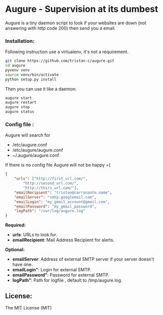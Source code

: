 # Augure - Supervision at its dumbest


Augure is a tiny daemon script to look if your websites are down (not answering with http code 200) then send you a email.

### Installation:


Following instruction use a virtualenv, it's not a requirement.

```bash
git clone https://github.com/tristan-c/augure.git
cd augure
pyvenv venv
source venv/bin/activate
python setup.py install

```

Then you can use it like a daemon:

```bash
augure start
augure restart
augure stop
augure status
```

### Config file :
Augure will search for
* /etc/augure.conf
* /etc/augure/augure.conf
* ~/.augure/augure.conf

If there is no config file Augure will not be happy =(

```json
{
    "urls": ["http://first_url.com/",
        "http://second_url.com/",
        "http://thirs_url.com/"],
    "emailRecipient": "tristan@carranante.name",
    "emailServer": "smtp.googlemail.com",
    "emailLogin": "my_gmail_account@gmail.com",
    "emailPassword": "my_gmail_password",
    "logPath": "/var/log/augure.log"
}
```
**Required:**
* **urls**: URLs to look for.
* **emailRecipient**: Mail Address Recipient for alerts.

**Optional:**
* **emailServer**: Address of external SMTP server if your server doesn't have one.
* **emailLogin"**: Login for external SMTP.
* **emailPassword"**: Password for external SMTP.
* **logPath"**: Path for logfile , default to /tmp/augure.log.

## License:

The MIT License (MIT)
